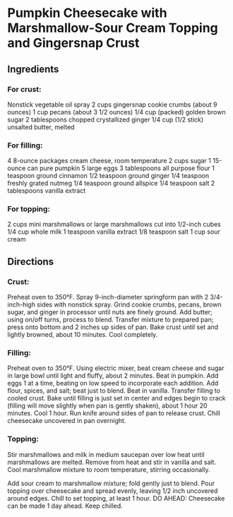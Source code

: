 # Pumpkin Cheesecake with Marshmallow-Sour Cream Topping and Gingersnap Crust

## Ingredients
### For crust:
Nonstick vegetable oil spray
2 cups gingersnap cookie crumbs (about 9 ounces)
1 cup pecans (about 3 1/2 ounces)
1/4 cup (packed) golden brown sugar
2 tablespoons chopped crystallized ginger
1/4 cup (1/2 stick) unsalted butter, melted

### For filling:
4 8-ounce packages cream cheese, room temperature
2 cups sugar
1 15-ounce can pure pumpkin
5 large eggs
3 tablespoons all purpose flour
1 teaspoon ground cinnamon
1/2 teaspoon ground ginger
1/4 teaspoon freshly grated nutmeg
1/4 teaspoon ground allspice
1/4 teaspoon salt
2 tablespoons vanilla extract

### For topping:
2 cups mini marshmallows or large marshmallows cut into 1/2-inch cubes
1/4 cup whole milk
1 teaspoon vanilla extract
1/8 teaspoon salt
1 cup sour cream

## Directions
### Crust:
Preheat oven to 350°F. Spray 9-inch-diameter springform pan with 2 3/4-inch-high sides with nonstick spray. Grind cookie crumbs, pecans, brown sugar, and ginger in processor until nuts are finely ground. Add butter; using on/off turns, process to blend. Transfer mixture to prepared pan; press onto bottom and 2 inches up sides of pan. Bake crust until set and lightly browned, about 10 minutes. Cool completely.

### Filling:
Preheat oven to 350°F. Using electric mixer, beat cream cheese and sugar in large bowl until light and fluffy, about 2 minutes. Beat in pumpkin. Add eggs 1 at a time, beating on low speed to incorporate each addition. Add flour, spices, and salt; beat just to blend. Beat in vanilla. Transfer filling to cooled crust. Bake until filling is just set in center and edges begin to crack (filling will move slightly when pan is gently shaken), about 1 hour 20 minutes. Cool 1 hour. Run knife around sides of pan to release crust. Chill cheesecake uncovered in pan overnight.

### Topping:
Stir marshmallows and milk in medium saucepan over low heat until marshmallows are melted. Remove from heat and stir in vanilla and salt. Cool marshmallow mixture to room temperature, stirring occasionally.

Add sour cream to marshmallow mixture; fold gently just to blend. Pour topping over cheesecake and spread evenly, leaving 1/2 inch uncovered around edges. Chill to set topping, at least 1 hour. DO AHEAD: Cheesecake can be made 1 day ahead. Keep chilled.

